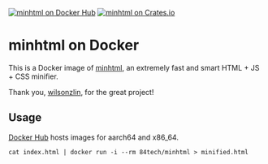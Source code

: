 [![minhtml on Docker Hub](https://img.shields.io/docker/v/84tech/minhtml/latest?logo=Docker&labelColor=333&style=for-the-badge&label=hub.docker.com)](https://hub.docker.com/r/84tech/minhtml)
[![minhtml on Crates.io](https://img.shields.io/crates/v/minhtml?logo=Rust&labelColor=333&style=for-the-badge)](https://crates.io/crates/minhtml)

# minhtml on Docker

This is a Docker image of [minhtml](https://github.com/wilsonzlin/minify-html/tree/master/minhtml), an extremely fast and smart HTML + JS + CSS minifier.

Thank you, [wilsonzlin](https://github.com/wilsonzlin), for the great project!

## Usage

[Docker Hub](https://hub.docker.com/repository/docker/84tech/minhtml/tags) hosts images for aarch64 and x86_64.

```
cat index.html | docker run -i --rm 84tech/minhtml > minified.html
```
